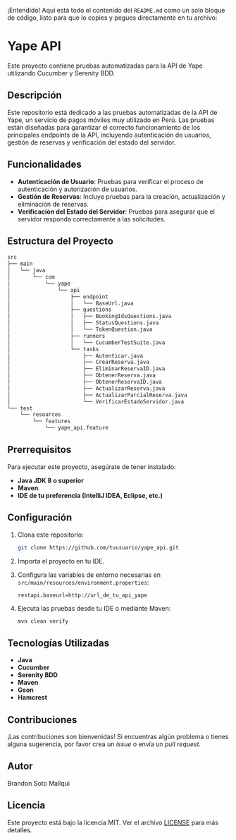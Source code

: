 ¡Entendido! Aquí está todo el contenido del `README.md` como un solo bloque de código, listo para que lo copies y pegues directamente en tu archivo:


# Yape API

Este proyecto contiene pruebas automatizadas para la API de Yape utilizando Cucumber y Serenity BDD.

## Descripción

Este repositorio está dedicado a las pruebas automatizadas de la API de Yape, un servicio de pagos móviles muy utilizado en Perú. Las pruebas están diseñadas para garantizar el correcto funcionamiento de los principales endpoints de la API, incluyendo autenticación de usuarios, gestión de reservas y verificación del estado del servidor.

## Funcionalidades

- **Autenticación de Usuario**: Pruebas para verificar el proceso de autenticación y autorización de usuarios.
- **Gestión de Reservas**: Incluye pruebas para la creación, actualización y eliminación de reservas.
- **Verificación del Estado del Servidor**: Pruebas para asegurar que el servidor responda correctamente a las solicitudes.

## Estructura del Proyecto
```markdown
src
├── main
│   └── java
│       └── com
│           └── yape
│               └── api
│                   ├── endpoint
│                   │   └── BaseUrl.java
│                   ├── questions
│                   │   ├── BookingIdsQuestions.java
│                   │   ├── StatusQuestions.java
│                   │   └── TokenQuestion.java
│                   ├── runners
│                   │   └── CucumberTestSuite.java
│                   └── tasks
│                       ├── Autenticar.java
│                       ├── CrearReserva.java
│                       ├── EliminarReservaID.java
│                       ├── ObtenerReserva.java
│                       ├── ObtenerReservaID.java
│                       ├── ActualizarReserva.java
│                       ├── ActualizarParcialReserva.java
│                       └── VerificarEstadoServidor.java
└── test
    └── resources
        └── features
            └── yape_api.feature
```

## Prerrequisitos

Para ejecutar este proyecto, asegúrate de tener instalado:

- **Java JDK 8 o superior**
- **Maven**
- **IDE de tu preferencia (IntelliJ IDEA, Eclipse, etc.)**

## Configuración

1. Clona este repositorio:

    ```bash
    git clone https://github.com/tuusuario/yape_api.git
    ```

2. Importa el proyecto en tu IDE.

3. Configura las variables de entorno necesarias en `src/main/resources/environment.properties`:

    ```properties
    restapi.baseurl=http://url_de_tu_api_yape
    ```

4. Ejecuta las pruebas desde tu IDE o mediante Maven:

    ```bash
    mvn clean verify
    ```

## Tecnologías Utilizadas

- **Java**
- **Cucumber**
- **Serenity BDD**
- **Maven**
- **Gson**
- **Hamcrest**

## Contribuciones

¡Las contribuciones son bienvenidas! Si encuentras algún problema o tienes alguna sugerencia, por favor crea un *issue* o envía un *pull request*.

## Autor

Brandon Soto Mallqui

## Licencia

Este proyecto está bajo la licencia MIT. Ver el archivo [LICENSE](./LICENSE) para más detalles.
